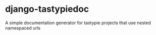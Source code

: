 django-tastypiedoc
==================

A simple documentation generator for tastypie projects that use nested namespaced urls
